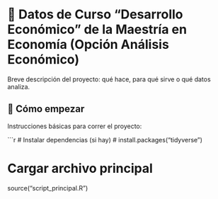 
# 📘 Datos de Curso “Desarrollo Económico” de la Maestría en Economía (Opción Análisis Económico)

Breve descripción del proyecto: qué hace, para qué sirve o qué datos
analiza.

## 🚀 Cómo empezar

Instrucciones básicas para correr el proyecto:

\`\`\`r \# Instalar dependencias (si hay) \#
install.packages(“tidyverse”)

# Cargar archivo principal

source(“script_principal.R”)
